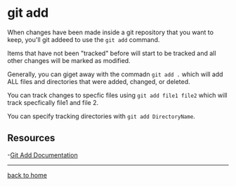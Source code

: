 # git add

When changes have been made inside a git repository that you want to keep, you'll git addeed to use the `git add` command. 

Items that have not been "tracked" before will start to be tracked and all other changes will be marked as modified. 

Generally, you can giget away with the commadn `git add .` which will add ALL files and directories that were added, changed, or deleted. 

You can track changes to specfic files using `git add file1 file2` which will track specfically file1 and file 2. 

You can specify tracking directories with `git add DirectoryName`.

## Resources 

-[Git Add Documentation](https://git-scm.com/docs/git-add)

---

[back to home](../README.md)